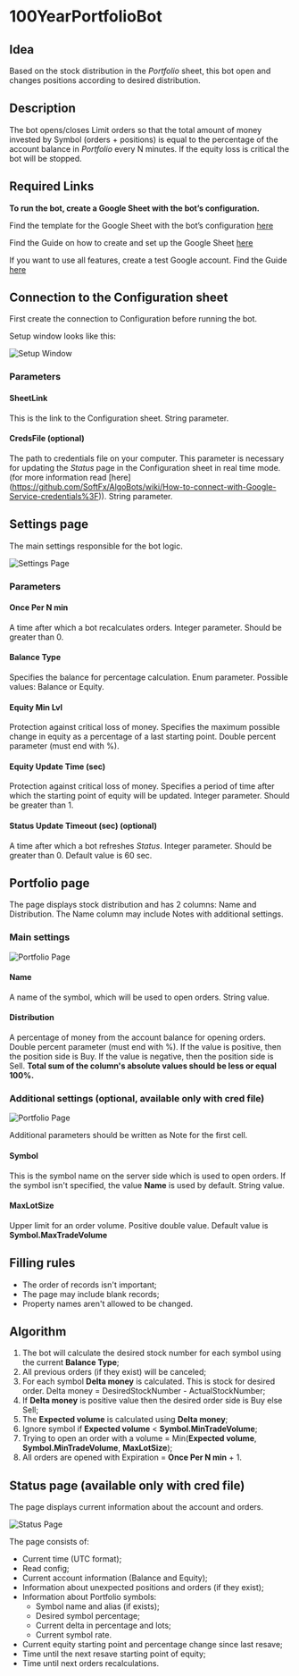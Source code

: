 100YearPortfolioBot
===

## Idea
Based on the stock distribution in the *Portfolio* sheet, this bot open and changes positions according to desired distribution.

## Description
The bot opens/closes Limit orders so that the total amount of money invested by Symbol (orders + positions) is equal to the percentage of the account balance in *Portfolio* every N minutes.
If the equity loss is critical the bot will be stopped.

## Required Links
**To run the bot, create a Google Sheet with the bot’s configuration.**

Find the template for the Google Sheet with the bot’s configuration [here](https://docs.google.com/spreadsheets/d/1ZsGQNKJPx-6uD1zk2xgob47NaAbp7BRLplIflFuM2XU/edit?usp=sharing)

Find the Guide on how to create and set up the Google Sheet [here](https://github.com/SoftFx/AlgoBots/wiki/How-to-copy-Google-sheet-config-for-a-bot%3F)

If you want to use all features, create a test Google account. Find the Guide [here](https://github.com/SoftFx/AlgoBots/wiki/How-to-connect-with-Google-Service-credentials%3F)

## Connection to the Configuration sheet
First create the connection to Configuration before running the bot.

Setup window looks like this:

![Setup Window](screens/SetupWindow.png)

### Parameters

#### **SheetLink**
This is the link to the Configuration sheet. String parameter.

#### **CredsFile (optional)**
The path to credentials file on your computer. This parameter is necessary for updating the *Status* page in the Configuration sheet in real time mode.  (for more information read [here] (https://github.com/SoftFx/AlgoBots/wiki/How-to-connect-with-Google-Service-credentials%3F)). String parameter.


## Settings page
The main settings responsible for the bot logic.

![Settings Page](screens/SettingsPage.png)

### Parameters

#### **Once Per N min**
A time after which a bot recalculates orders. Integer parameter. Should be greater than 0.

#### **Balance Type**
Specifies the balance for percentage calculation. Enum parameter. Possible values: Balance or Equity.

#### **Equity Min Lvl**
Protection against critical loss of money. Specifies the maximum possible change in equity as a percentage of a last starting point. Double percent parameter (must end with %).

#### **Equity Update Time (sec)**
Protection against critical loss of money. Specifies a period of time after which the starting point of equity will be updated. Integer parameter. Should be greater than 1.

#### **Status Update Timeout (sec) (optional)**
A time after which a bot refreshes *Status*. Integer parameter. Should be greater than 0. Default value is 60 sec.



## Portfolio page

The page displays stock distribution and has 2 columns: Name and Distribution. The Name column may include Notes with additional settings.


### Main settings

![Portfolio Page](screens/PortfolioPage.png)

#### **Name**
A name of the symbol, which will be used to open orders. String value.

#### **Distribution**
A percentage of money from the account balance for opening orders. Double percent parameter (must end with %). If the value is positive, then the position side is Buy. If the value is negative, then the position side is Sell. **Total sum of the column's absolute values should be less or equal 100%.**

### Additional settings (optional, **available only with cred file**)

![Portfolio Page](screens/NoteSettings.png)

Additional parameters should be written as Note for the first cell.

#### **Symbol**
This is the symbol name on the server side which is used to open orders. If the symbol isn't specified, the value **Name** is used by default. String value.

#### **MaxLotSize**
Upper limit for an order volume. Positive double value. Default value is **Symbol.MaxTradeVolume**

## Filling rules
- The order of records isn't important;
- The page may include blank records;
- Property names aren't allowed to be changed.

## Algorithm

1. The bot will calculate the desired stock number for each symbol using the current **Balance Type**;
2. All previous orders (if they exist) will be canceled;
3. For each symbol **Delta money** is calculated. This is stock for desired order. Delta money = DesiredStockNumber - ActualStockNumber;
4. If **Delta money** is positive value then the desired order side is Buy else Sell;
5. The **Expected volume** is calculated using **Delta money**;
6. Ignore symbol if **Expected volume** < **Symbol.MinTradeVolume**;
7. Trying to open an order with a volume = Min(**Expected volume**, **Symbol.MinTradeVolume**, **MaxLotSize**);
8. All orders are opened with Expiration = **Once Per N min** + 1.

## Status page (available only with cred file)
The page displays current information about the account and orders.

![Status Page](screens/StatusPage.png)

The page consists of:
- Current time (UTC format);
- Read config;
- Current account information (Balance and Equity);
- Information about unexpected positions and orders (if they exist);
- Information about Portfolio symbols:
    - Symbol name and alias (if exists);
    - Desired symbol percentage;
    - Current delta in percentage and lots;
    - Current symbol rate.
- Current equity starting point and percentage change since last resave;
- Time until the next resave starting point of equity;
- Time until next orders recalculations.
